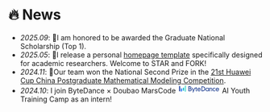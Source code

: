 # 🔥 News

- *2025.09*: 🎉I am honored to be awarded the Graduate National Scholarship (Top 1).
- *2025.05*: 🎉I release a personal [homepage template](https://github.com/yuchaozhi/yuchaozhi.github.io) specifically designed for academic researchers. Welcome to STAR and FORK!
- *2024.11*: 🎉Our team won the National Second Prize in the [21st Huawei Cup China Postgraduate Mathematical Modeling Competition](https://sms.hainanu.edu.cn/info/1421/5601.htm).
- *2024.10*: I join ByteDance × Doubao MarsCode <img src='./images/tiktok.png' style='width: 6em;'> AI Youth Training Camp as an intern!
